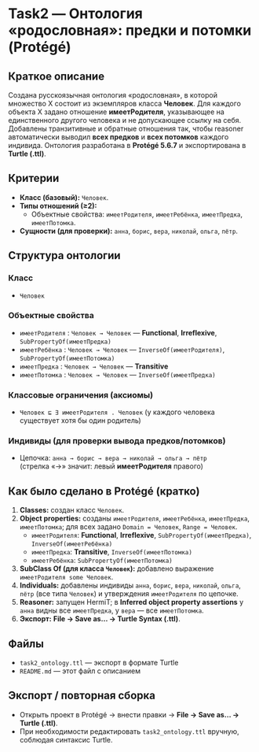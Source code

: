 # Task2 — Онтология «родословная»: предки и потомки (Protégé)

## Краткое описание
Создана русскоязычная онтология «родословная», в которой множество X состоит из экземпляров класса **Человек**. Для каждого объекта X задано отношение **имеетРодителя**, указывающее на единственного другого человека и не допускающее ссылку на себя. Добавлены транзитивные и обратные отношения так, чтобы reasoner автоматически выводил **всех предков** и **всех потомков** каждого индивида. Онтология разработана в **Protégé 5.6.7** и экспортирована в **Turtle (.ttl)**.

## Критерии
- **Класс (базовый):** `Человек`.
- **Типы отношений (≥2):**
  - Объектные свойства: `имеетРодителя`, `имеетРебёнка`, `имеетПредка`, `имеетПотомка`.
- **Сущности (для проверки):** `анна`, `борис`, `вера`, `николай`, `ольга`, `пётр`.

## Структура онтологии

### Класс
- `Человек`

### Объектные свойства
- `имеетРодителя` : `Человек → Человек` — **Functional**, **Irreflexive**, `SubPropertyOf(имеетПредка)`
- `имеетРебёнка` : `Человек → Человек` — `InverseOf(имеетРодителя)`, `SubPropertyOf(имеетПотомка)`
- `имеетПредка` : `Человек → Человек` — **Transitive**
- `имеетПотомка` : `Человек → Человек` — `InverseOf(имеетПредка)`

### Классовые ограничения (аксиомы)
- `Человек ⊑ ∃ имеетРодителя . Человек`  (у каждого человека существует хотя бы один родитель)

### Индивиды (для проверки вывода предков/потомков)
- Цепочка: `анна → борис → вера → николай → ольга → пётр`  
  (стрелка «→» значит: левый **имеетРодителя** правого)

## Как было сделано в Protégé (кратко)
1. **Classes:** создан класс `Человек`.
2. **Object properties:** созданы `имеетРодителя`, `имеетРебёнка`, `имеетПредка`, `имеетПотомка`; для всех задано `Domain = Человек`, `Range = Человек`.  
   - `имеетРодителя`: **Functional**, **Irreflexive**, `SubPropertyOf(имеетПредка)`, `InverseOf(имеетРебёнка)`  
   - `имеетПредка`: **Transitive**, `InverseOf(имеетПотомка)`  
   - `имеетРебёнка`: `SubPropertyOf(имеетПотомка)`  
3. **SubClass Of (для класса `Человек`):** добавлено выражение `имеетРодителя some Человек`.
4. **Individuals:** добавлены индивиды `анна`, `борис`, `вера`, `николай`, `ольга`, `пётр` (все типа `Человек`) и утверждения `имеетРодителя` по цепочке.
5. **Reasoner:** запущен HermiT; в **Inferred object property assertions** у `анна` видны все `имеетПредка`, у `вера` — все `имеетПотомка`.
6. **Экспорт:** **File → Save as… → Turtle Syntax (.ttl)**.

## Файлы
- `task2_ontology.ttl` — экспорт в формате Turtle
- `README.md` — этот файл с описанием

## Экспорт / повторная сборка
- Открыть проект в Protégé → внести правки → **File → Save as… → Turtle (.ttl)**.
- При необходимости редактировать `task2_ontology.ttl` вручную, соблюдая синтаксис Turtle.
